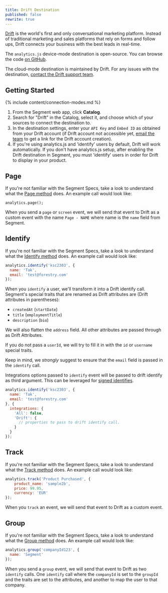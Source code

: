 ```yaml
---
title: Drift Destination
published: false
rewrite: true
---
```


<!--May 2021: hiding this and adding a redirect to destinations catalog. -->

[Drift](http://www.drift.com/segment/?utm_source=segmentio&utm_medium=docs&utm_campaign=partners) is the world's first and only conversational marketing platform. Instead of traditional marketing and sales platforms that rely on forms and follow ups, Drift connects your business with the best leads in real-time.

The `analytics.js` device-mode destination is open-source. You can browse the code [on GitHub](https://github.com/segment-integrations/analytics.js-integration-drift).

The cloud-mode destination is maintained by Drift. For any issues with the destination, [contact the Drift support team](https://www.drift.com/help/).


## Getting Started

{% include content/connection-modes.md %}

  1. From the Segment web app, click **Catalog**.
  2. Search for "Drift" in the Catalog, select it, and choose which of your sources to connect the destination to.
  3. In the destination settings, enter your `API Key` and `Embed ID` as obtained from your Drift account (if Drift account not accessible yet, [email the team](mailto:team@drift.com) to get a link for the Drift account creation).
  4. If you're using analytics.js and 'identify' users by default, Drift will work automatically. If you don't have analytics.js setup, after enabling the Drift destination in Segment, you must 'identify' users in order for Drift to display in your product.

## Page

If you're not familiar with the Segment Specs, take a look to understand what the [Page method](https://segment.com/docs/connections/spec/page/) does. An example call would look like:

```
analytics.page();
```

When you send a `page` or `screen` event, we will send that event to Drift as a custom event with the name `Page - NAME` where name is the `name` field from Segment.

## Identify

If you're not familiar with the Segment Specs, take a look to understand what the [Identify method](https://segment.com/docs/connections/spec/identify/) does. An example call would look like:

```javascript
analytics.identify('ksc2303', {
  name: 'Tak',
  email: 'test@forestry.com'
});
```

When you `identify` a user, we'll transform it into a Drift identify call. Segment's special traits that are renamed as Drift attributes are (Drift attributes in parentheses):
* `createdAt` (`startDate`)
* `title` (`employmentTitle`)
* `description` (`bio`)

We will also flatten the `address` field. All other attributes are passed through as Drift Attributes.

If you do not pass a `userId`, we will try to fill it in with the `id` or `username` special traits.

Keep in mind, we _strongly_ suggest to ensure that the `email` field is passed in the `identify` call.

Integrations options passed to `identify` event will be passed to drift identify as third argument. This can be leveraged for [signed identifies](https://devdocs.drift.com/docs/securing-drift-on-your-site-using-signed-identities).

```javascript
analytics.identify('ksc2303', {
  name: 'Tak',
  email: 'test@forestry.com'
}, {
  integrations: {
    'All': false,
    'Drift': {
      // properties to pass to drift identify call.
    }
  }
});
```

## Track

If you're not familiar with the Segment Specs, take a look to understand what the [Track method](https://segment.com/docs/connections/spec/track/) does. An example call would look like:

```javascript
analytics.track('Product Purchased', {
    product_name: 'sample2b',
    price: 99.95,
    currency: 'EUR'
});
```

When you `track` an event, we will send that event to Drift as a custom event.

## Group

If you're not familiar with the Segment Specs, take a look to understand what the [Group method](https://segment.com/docs/connections/spec/group/) does. An example call would look like:

```javascript
analytics.group('companyId123', {
  name: 'Segment'
});
```

When you send a `group` event, we will send that event to Drift as two `identify` calls. One `identify` call where the `companyId` is set to the `groupId` and the traits are set to the attributes, and another to map the user to that company.
